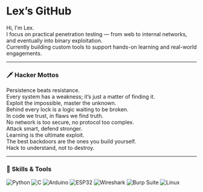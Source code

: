 # Lex’s GitHub

Hi, I'm Lex.  
I focus on practical penetration testing — from web to internal networks, and eventually into binary exploitation.  
Currently building custom tools to support hands-on learning and real-world engagements.

---

### 🗡️ Hacker Mottos

Persistence beats resistance.  
Every system has a weakness; it’s just a matter of finding it.  
Exploit the impossible, master the unknown.  
Behind every lock is a logic waiting to be broken.  
In code we trust, in flaws we find truth.  
No network is too secure, no protocol too complex.  
Attack smart, defend stronger.  
Learning is the ultimate exploit.  
The best backdoors are the ones you build yourself.  
Hack to understand, not to destroy.

---

### 🧠 Skills & Tools

![Python](https://img.shields.io/badge/-Python-3776AB?logo=python&logoColor=white)
![C](https://img.shields.io/badge/-C-A8B9CC?logo=c&logoColor=white)
![Arduino](https://img.shields.io/badge/-Arduino-00979D?logo=arduino&logoColor=white)
![ESP32](https://img.shields.io/badge/-ESP32-000000?logo=espressif&logoColor=white)
![Wireshark](https://img.shields.io/badge/-Wireshark-1679A7?logo=wireshark&logoColor=white)
![Burp Suite](https://img.shields.io/badge/-Burp%20Suite-ff7043?logo=burpsuite&logoColor=white)
![Linux](https://img.shields.io/badge/-Linux-FCC624?logo=linux&logoColor=black)
